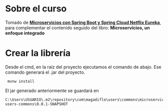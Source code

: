 # Sobre el curso
Tomado de **[Microservicios con Spring Boot y Spring Cloud Netflix Eureka](https://www.udemy.com/course/microservicios-con-spring-boot-y-spring-cloud/)**, 
para complementar el contenido seguido del libro: **Microservicios, un enfoque integrado**

# Crear la librería
Desde el cmd, en la raíz del proyecto ejecutamos el comando de abajo. Ese comando generará el .jar del proyecto.

```
 mvnw install
```

El jar generado anteriormente se guardará en 

```
C:\Users\USUARIO\.m2\repository\com\magadiflo\users\commons\microservice-users-commons\0.0.1-SNAPSHOT
```
